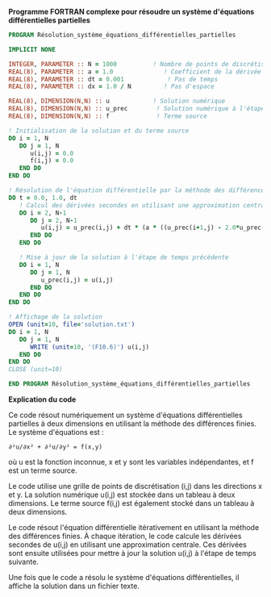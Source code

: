 **Programme FORTRAN complexe pour résoudre un système d'équations différentielles partielles**

```fortran
PROGRAM Résolution_système_équations_différentielles_partielles

IMPLICIT NONE

INTEGER, PARAMETER :: N = 1000          ! Nombre de points de discrétisation dans chaque direction
REAL(8), PARAMETER :: a = 1.0              ! Coefficient de la dérivée seconde
REAL(8), PARAMETER :: dt = 0.001            ! Pas de temps
REAL(8), PARAMETER :: dx = 1.0 / N         ! Pas d'espace

REAL(8), DIMENSION(N,N) :: u            ! Solution numérique
REAL(8), DIMENSION(N,N) :: u_prec        ! Solution numérique à l'étape de temps précédente
REAL(8), DIMENSION(N,N) :: f             ! Terme source

! Initialisation de la solution et du terme source
DO i = 1, N
   DO j = 1, N
      u(i,j) = 0.0
      f(i,j) = 0.0
   END DO
END DO

! Résolution de l'équation différentielle par la méthode des différences finies
DO t = 0.0, 1.0, dt
   ! Calcul des dérivées secondes en utilisant une approximation centrale
   DO i = 2, N-1
      DO j = 2, N-1
         u(i,j) = u_prec(i,j) + dt * (a * ((u_prec(i+1,j) - 2.0*u_prec(i,j) + u_prec(i-1,j)) / (dx*dx)) + (a * ((u_prec(i,j+1) - 2.0*u_prec(i,j) + u_prec(i,j-1)) / (dx*dx))) + f(i,j)
      END DO
   END DO

   ! Mise à jour de la solution à l'étape de temps précédente
   DO i = 1, N
      DO j = 1, N
         u_prec(i,j) = u(i,j)
      END DO
   END DO
END DO

! Affichage de la solution
OPEN (unit=10, file='solution.txt')
DO i = 1, N
   DO j = 1, N
      WRITE (unit=10, '(F10.6)') u(i,j)
   END DO
END DO
CLOSE (unit=10)

END PROGRAM Résolution_système_équations_différentielles_partielles
```

**Explication du code**

Ce code résout numériquement un système d'équations différentielles partielles à deux dimensions en utilisant la méthode des différences finies. Le système d'équations est :

```
∂²u/∂x² + ∂²u/∂y² = f(x,y)
```

où u est la fonction inconnue, x et y sont les variables indépendantes, et f est un terme source.

Le code utilise une grille de points de discrétisation (i,j) dans les directions x et y. La solution numérique u(i,j) est stockée dans un tableau à deux dimensions. Le terme source f(i,j) est également stocké dans un tableau à deux dimensions.

Le code résout l'équation différentielle itérativement en utilisant la méthode des différences finies. À chaque itération, le code calcule les dérivées secondes de u(i,j) en utilisant une approximation centrale. Ces dérivées sont ensuite utilisées pour mettre à jour la solution u(i,j) à l'étape de temps suivante.

Une fois que le code a résolu le système d'équations différentielles, il affiche la solution dans un fichier texte.